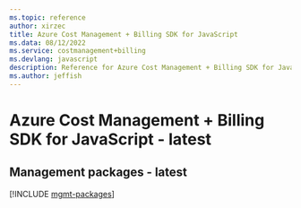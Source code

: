 ```yaml
---
ms.topic: reference
author: xirzec
title: Azure Cost Management + Billing SDK for JavaScript
ms.data: 08/12/2022
ms.service: costmanagement+billing
ms.devlang: javascript
description: Reference for Azure Cost Management + Billing SDK for JavaScript
ms.author: jeffish
---
```

# Azure Cost Management + Billing SDK for JavaScript - latest

## Management packages - latest
[!INCLUDE [mgmt-packages](cost-management-+-billing-mgmt-index.md)]